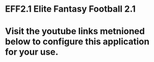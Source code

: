 # EFF2.1 Elite Fantasy Football 2.1
# Visit the youtube links metnioned below to configure this application for your use.

